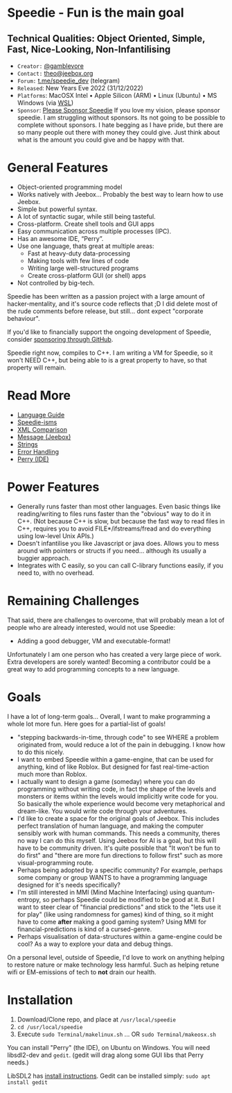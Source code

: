 
# Speedie - Fun is the main goal #
## Technical Qualities: Object Oriented, Simple, Fast, Nice-Looking, Non-Infantilising ##

* `Creator:` [@gamblevore](http://github.com/gamblevore/)
* `Contact:` [theo@jeebox.org](mailto:theo@jeebox.org)
* `Forum:` [t.me/speedie_dev](http://t.me/speedie_dev) (telegram)
* `Released`: New Years Eve 2022  (31/12/2022)
* `Platforms`: MacOSX Intel • Apple Silicon (ARM) • Linux (Ubuntu) • MS Windows (via [WSL](https://learn.microsoft.com/en-us/windows/wsl/install))
* `Sponsor`: [Please Sponsor Speedie](https://github.com/sponsors/gamblevore) If you love my vision, please sponsor speedie. I am  struggling without sponsors. Its not going to be possible to complete without sponsors. I hate begging as I have pride, but there are so many people out there with money they could give. Just think about what is the amount you could give and be happy with that.


# General Features #
* Object-oriented programming model
* Works natively with Jeebox... Probably the best way to learn how to use Jeebox.
* Simple but powerful syntax.
* A lot of syntactic sugar, while still being tasteful.
* Cross-platform. Create shell tools and GUI apps
* Easy communication across multiple processes (IPC).
* Has an awesome IDE, “Perry”.
* Use one language, thats great at multiple areas:
    * Fast at heavy-duty data-processing
    * Making tools with few lines of code
    * Writing large well-structured programs
    * Create cross-platform GUI (or shell) apps
* Not controlled by big-tech.

Speedie has been written as a passion project with a large amount of hacker-mentality, and it's source code reflects that ;D I did delete most of the rude comments before release, but still... dont expect "corporate behaviour".

If you'd like to financially support the ongoing development of Speedie, consider [sponsoring through GitHub](https://github.com/sponsors/gamblevore).

Speedie right now, compiles to C++. I am writing a VM for Speedie, so it won't NEED C++, but being able to is a great property to have, so that property will remain.

# Read More #
* [Language Guide](Documentation/LanguageGuide.md)
* [Speedie-isms](Documentation/isms.md)
* [XML Comparison](Documentation/xml.md)
* [Message (Jeebox)](Documentation/Message.md)
* [Strings](Documentation/Strings.md)
* [Error Handling](Documentation/Errors.md)
* [Perry (IDE)](Documentation/Perry.md)



# Power Features #
* Generally runs faster than most other languages. Even basic things like reading/writing to files runs faster than the "obvious" way to do it in C++. (Not because C++ is slow, but because the fast way to read files in C++, requires you to avoid FILE*/ifstreams/fread and do everything using low-level Unix APIs.)
* Doesn't infantilise you like Javascript or java does. Allows you to mess around with pointers or structs if you need... although its usually a buggier approach. 
* Integrates with C easily, so you can call C-library functions easily, if you need to, with no overhead.
	

# Remaining Challenges #

That said, there are challenges to overcome, that will probably mean a lot of people who are already interested, would not use Speedie:

* Adding a good debugger, VM and executable-format!

Unfortunately I am one person who has created a very large piece of work. Extra developers are sorely wanted! Becoming a contributor could be a great way to add programming concepts to a new language.

# Goals #
I have a lot of long-term goals... Overall, I want to make programming a whole lot more fun. Here goes for a partial-list of goals!

* "stepping backwards-in-time, through code" to see WHERE a problem originated from, would reduce a lot of the pain in debugging. I know how to do this nicely.
* I want to embed Speedie within a game-engine, that can be used for anything, kind of like Roblox. But designed for fast real-time-action much more than Roblox.
* I actually want to design a game (someday) where you can do programming without writing code, in fact the shape of the levels and monsters or items within the levels would implicitly write code for you. So basically the whole experience would become very metaphorical and dream-like. You would write code through your adventures.
* I'd like to create a space for the original goals of Jeebox. This includes perfect translation of human language, and making the computer sensibly work with human commands. This needs a community, theres no way I can do this myself. Using Jeebox for AI is a goal, but this will have to be community driven. It's quite possible that "It won't be fun to do first" and "there are more fun directions to follow first" such as more visual-programming route.
* Perhaps being adopted by a specific community? For example, perhaps some company or group WANTS to have a programming language designed for it's needs specifically?
* I'm still interested in MMI (Mind Machine Interfacing) using quantum-entropy, so perhaps Speedie could be modified to be good at it. But I want to steer clear of "financial predictions" and stick to the "lets use it for play" (like using randomness for games) kind of thing, so it might have to come **after** making a good gaming system? Using MMI for financial-predictions is kind of a cursed-genre.
* Perhaps visualisation of data-structures within a game-engine could be cool? As a way to explore your data and debug things.

On a personal level, outside of Speedie, I'd love to work on anything helping to restore nature or make technology less harmful. Such as helping retune wifi or EM-emissions of tech to **not** drain our health.



# Installation #

1. Download/Clone repo, and place at `/usr/local/speedie`
2. `cd /usr/local/speedie`
3. Execute `sudo Terminal/makelinux.sh` ... OR `sudo Terminal/makeosx.sh`

You can install "Perry" (the IDE), on Ubuntu on Windows. You will need libsdl2-dev and `gedit`. (gedit will drag along some GUI libs that Perry needs.)

LibSDL2 has [install instructions](https://wiki.libsdl.org/SDL2/Installation). Gedit can be installed simply: `sudo apt install gedit`


